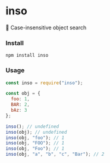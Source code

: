 # inso

:mag_right: Case-insensitive object search

### Install

`npm install inso`

### Usage

```javascript
const inso = require("inso");

const obj = {
  foo: 1,
  BAR: 2,
  bAz: 3
};

inso(); // undefined
inso(obj); // undefined
inso(obj, "foo"); // 1
inso(obj, "FOO"); // 1
inso(obj, "Foo"); // 1
inso(obj, "a", "b", "c", "Bar"); // 2
```
